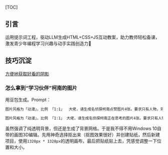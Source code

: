 [TOC]

## 引言

运用提示词工程，驱动LLM生成HTML+CSS+JS互动教案，助力教师轻松备课，激发青少年编程学习兴趣与动手实践创造力🚀

## 技巧沉淀

[方便地获取好看的阴影](https://box-shadow.art/)

### 怎么拿到“学习伙伴”柯南的图片

用豆包生成。Prompt：

```markdown
图片风格为「动漫」，比例 「1:1」  大佬，请生成名侦探柯南点赞图片4张。要求只有人物，背景为纯透明色的png图片

图片风格为「动漫」，比例 「1:1」 大佬，请生成名侦探柯南正在思考的图片4张。要求只有人物，背景为纯透明，png格式
```

虽然强调了纯透明背景，但还是生成了背景网格。于是我不得不用Windows 10自带的画图3D编辑。先用神奇选择抠出来（抠图效果很好）并创建贴纸，然后新建项目，使用`1328px * 1328px`的透明画布，最后把贴纸贴上去，凭感觉调整一下位置和大小。

